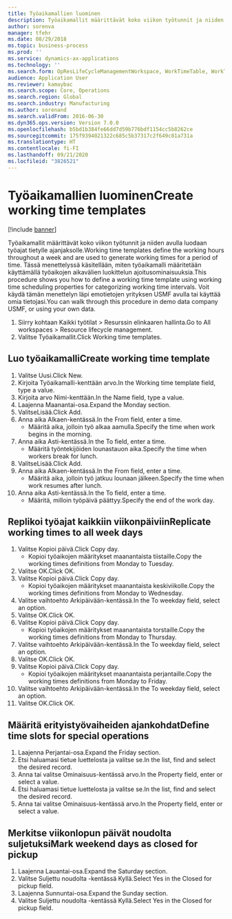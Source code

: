 ```yaml
---
title: Työaikamallien luominen
description: Työaikamallit määrittävät koko viikon työtunnit ja niiden avulla luodaan työajat tietylle ajanjaksolle.
author: sorenva
manager: tfehr
ms.date: 08/29/2018
ms.topic: business-process
ms.prod: ''
ms.service: dynamics-ax-applications
ms.technology: ''
ms.search.form: OpResLifeCycleManagementWorkspace, WorkTimeTable, WorkTimeCopyDayDialog, WorkPeriodTemplate
audience: Application User
ms.reviewer: kamaybac
ms.search.scope: Core, Operations
ms.search.region: Global
ms.search.industry: Manufacturing
ms.author: sorenand
ms.search.validFrom: 2016-06-30
ms.dyn365.ops.version: Version 7.0.0
ms.openlocfilehash: b5bd1b384fe66dd7d59b776bdf1154cc5b8262ce
ms.sourcegitcommit: 175f9394021322c685c5b37317c2f649c81a731a
ms.translationtype: HT
ms.contentlocale: fi-FI
ms.lasthandoff: 09/21/2020
ms.locfileid: "3826521"
---
```

# <a name="create-working-time-templates"></a><span data-ttu-id="eb128-103">Työaikamallien luominen</span><span class="sxs-lookup"><span data-stu-id="eb128-103">Create working time templates</span></span>

[!include [banner](../../includes/banner.md)]

<span data-ttu-id="eb128-104">Työaikamallit määrittävät koko viikon työtunnit ja niiden avulla luodaan työajat tietylle ajanjaksolle.</span><span class="sxs-lookup"><span data-stu-id="eb128-104">Working time templates define the working hours throughout a week and are used to generate working times for a period of time.</span></span> <span data-ttu-id="eb128-105">Tässä menettelyssä käsitellään, miten työaikamalli määritetään käyttämällä työaikojen aikavälien luokittelun ajoitusominaisuuksia.</span><span class="sxs-lookup"><span data-stu-id="eb128-105">This procedure shows you how to define a working time template using working time scheduling properties for categorizing working time intervals.</span></span> <span data-ttu-id="eb128-106">Voit käydä tämän menettelyn läpi emotietojen yrityksen USMF avulla tai käyttää omia tietojasi.</span><span class="sxs-lookup"><span data-stu-id="eb128-106">You can walk through this procedure in demo data company USMF, or using your own data.</span></span>

1. <span data-ttu-id="eb128-107">Siirry kohtaan Kaikki työtilat > Resurssin elinkaaren hallinta.</span><span class="sxs-lookup"><span data-stu-id="eb128-107">Go to All workspaces > Resource lifecycle management.</span></span>
2. <span data-ttu-id="eb128-108">Valitse Työaikamallit.</span><span class="sxs-lookup"><span data-stu-id="eb128-108">Click Working time templates.</span></span>

## <a name="create-working-time-template"></a><span data-ttu-id="eb128-109">Luo työaikamalli</span><span class="sxs-lookup"><span data-stu-id="eb128-109">Create working time template</span></span>
1. <span data-ttu-id="eb128-110">Valitse Uusi.</span><span class="sxs-lookup"><span data-stu-id="eb128-110">Click New.</span></span>
2. <span data-ttu-id="eb128-111">Kirjoita Työaikamalli-kenttään arvo.</span><span class="sxs-lookup"><span data-stu-id="eb128-111">In the Working time template field, type a value.</span></span>
3. <span data-ttu-id="eb128-112">Kirjoita arvo Nimi-kenttään.</span><span class="sxs-lookup"><span data-stu-id="eb128-112">In the Name field, type a value.</span></span>
4. <span data-ttu-id="eb128-113">Laajenna Maanantai-osa.</span><span class="sxs-lookup"><span data-stu-id="eb128-113">Expand the Monday section.</span></span>
5. <span data-ttu-id="eb128-114">ValitseLisää.</span><span class="sxs-lookup"><span data-stu-id="eb128-114">Click Add.</span></span>
6. <span data-ttu-id="eb128-115">Anna aika Alkaen-kentässä.</span><span class="sxs-lookup"><span data-stu-id="eb128-115">In the From field, enter a time.</span></span>
    * <span data-ttu-id="eb128-116">Määritä aika, jolloin työ alkaa aamulla.</span><span class="sxs-lookup"><span data-stu-id="eb128-116">Specify the time when work begins in the morning.</span></span>  
7. <span data-ttu-id="eb128-117">Anna aika Asti-kentässä.</span><span class="sxs-lookup"><span data-stu-id="eb128-117">In the To field, enter a time.</span></span>
    * <span data-ttu-id="eb128-118">Määritä työntekijöiden lounastauon aika.</span><span class="sxs-lookup"><span data-stu-id="eb128-118">Specify the time when workers break for lunch.</span></span>  
8. <span data-ttu-id="eb128-119">ValitseLisää.</span><span class="sxs-lookup"><span data-stu-id="eb128-119">Click Add.</span></span>
9. <span data-ttu-id="eb128-120">Anna aika Alkaen-kentässä.</span><span class="sxs-lookup"><span data-stu-id="eb128-120">In the From field, enter a time.</span></span>
    * <span data-ttu-id="eb128-121">Määritä aika, jolloin työ jatkuu lounaan jälkeen.</span><span class="sxs-lookup"><span data-stu-id="eb128-121">Specify the time when work resumes after lunch.</span></span>  
10. <span data-ttu-id="eb128-122">Anna aika Asti-kentässä.</span><span class="sxs-lookup"><span data-stu-id="eb128-122">In the To field, enter a time.</span></span>
    * <span data-ttu-id="eb128-123">Määritä, milloin työpäivä päättyy.</span><span class="sxs-lookup"><span data-stu-id="eb128-123">Specify the end of the work day.</span></span>  

## <a name="replicate-working-times-to-all-week-days"></a><span data-ttu-id="eb128-124">Replikoi työajat kaikkiin viikonpäiviin</span><span class="sxs-lookup"><span data-stu-id="eb128-124">Replicate working times to all week days</span></span>
1. <span data-ttu-id="eb128-125">Valitse Kopioi päivä.</span><span class="sxs-lookup"><span data-stu-id="eb128-125">Click Copy day.</span></span>
    * <span data-ttu-id="eb128-126">Kopioi työaikojen määritykset maanantaista tiistaille.</span><span class="sxs-lookup"><span data-stu-id="eb128-126">Copy the working times definitions from Monday to Tuesday.</span></span>  
2. <span data-ttu-id="eb128-127">Valitse OK.</span><span class="sxs-lookup"><span data-stu-id="eb128-127">Click OK.</span></span>
3. <span data-ttu-id="eb128-128">Valitse Kopioi päivä.</span><span class="sxs-lookup"><span data-stu-id="eb128-128">Click Copy day.</span></span>
    * <span data-ttu-id="eb128-129">Kopioi työaikojen määritykset maanantaista keskiviikolle.</span><span class="sxs-lookup"><span data-stu-id="eb128-129">Copy the working times definitions from Monday to Wednesday.</span></span>  
4. <span data-ttu-id="eb128-130">Valitse vaihtoehto Arkipäivään-kentässä.</span><span class="sxs-lookup"><span data-stu-id="eb128-130">In the To weekday field, select an option.</span></span>
5. <span data-ttu-id="eb128-131">Valitse OK.</span><span class="sxs-lookup"><span data-stu-id="eb128-131">Click OK.</span></span>
6. <span data-ttu-id="eb128-132">Valitse Kopioi päivä.</span><span class="sxs-lookup"><span data-stu-id="eb128-132">Click Copy day.</span></span>
    * <span data-ttu-id="eb128-133">Kopioi työaikojen määritykset maanantaista torstaille.</span><span class="sxs-lookup"><span data-stu-id="eb128-133">Copy the working times definitions from Monday to Thursday.</span></span>  
7. <span data-ttu-id="eb128-134">Valitse vaihtoehto Arkipäivään-kentässä.</span><span class="sxs-lookup"><span data-stu-id="eb128-134">In the To weekday field, select an option.</span></span>
8. <span data-ttu-id="eb128-135">Valitse OK.</span><span class="sxs-lookup"><span data-stu-id="eb128-135">Click OK.</span></span>
9. <span data-ttu-id="eb128-136">Valitse Kopioi päivä.</span><span class="sxs-lookup"><span data-stu-id="eb128-136">Click Copy day.</span></span>
    * <span data-ttu-id="eb128-137">Kopioi työaikojen määritykset maanantaista perjantaille.</span><span class="sxs-lookup"><span data-stu-id="eb128-137">Copy the working times definitions from Monday to Friday.</span></span>  
10. <span data-ttu-id="eb128-138">Valitse vaihtoehto Arkipäivään-kentässä.</span><span class="sxs-lookup"><span data-stu-id="eb128-138">In the To weekday field, select an option.</span></span>
11. <span data-ttu-id="eb128-139">Valitse OK.</span><span class="sxs-lookup"><span data-stu-id="eb128-139">Click OK.</span></span>

## <a name="define-time-slots-for-special-operations"></a><span data-ttu-id="eb128-140">Määritä erityistyövaiheiden ajankohdat</span><span class="sxs-lookup"><span data-stu-id="eb128-140">Define time slots for special operations</span></span>
1. <span data-ttu-id="eb128-141">Laajenna Perjantai-osa.</span><span class="sxs-lookup"><span data-stu-id="eb128-141">Expand the Friday section.</span></span>
2. <span data-ttu-id="eb128-142">Etsi haluamasi tietue luettelosta ja valitse se.</span><span class="sxs-lookup"><span data-stu-id="eb128-142">In the list, find and select the desired record.</span></span>
3. <span data-ttu-id="eb128-143">Anna tai valitse Ominaisuus-kentässä arvo.</span><span class="sxs-lookup"><span data-stu-id="eb128-143">In the Property field, enter or select a value.</span></span>
4. <span data-ttu-id="eb128-144">Etsi haluamasi tietue luettelosta ja valitse se.</span><span class="sxs-lookup"><span data-stu-id="eb128-144">In the list, find and select the desired record.</span></span>
5. <span data-ttu-id="eb128-145">Anna tai valitse Ominaisuus-kentässä arvo.</span><span class="sxs-lookup"><span data-stu-id="eb128-145">In the Property field, enter or select a value.</span></span>

## <a name="mark-weekend-days-as-closed-for-pickup"></a><span data-ttu-id="eb128-146">Merkitse viikonlopun päivät noudolta suljetuksi</span><span class="sxs-lookup"><span data-stu-id="eb128-146">Mark weekend days as closed for pickup</span></span>
1. <span data-ttu-id="eb128-147">Laajenna Lauantai-osa.</span><span class="sxs-lookup"><span data-stu-id="eb128-147">Expand the Saturday section.</span></span>
2. <span data-ttu-id="eb128-148">Valitse Suljettu noudolta -kentässä Kyllä.</span><span class="sxs-lookup"><span data-stu-id="eb128-148">Select Yes in the Closed for pickup field.</span></span>
3. <span data-ttu-id="eb128-149">Laajenna Sunnuntai-osa.</span><span class="sxs-lookup"><span data-stu-id="eb128-149">Expand the Sunday section.</span></span>
4. <span data-ttu-id="eb128-150">Valitse Suljettu noudolta -kentässä Kyllä.</span><span class="sxs-lookup"><span data-stu-id="eb128-150">Select Yes in the Closed for pickup field.</span></span>

